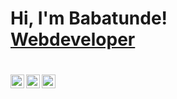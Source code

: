 <h1>Hi, I'm Babatunde! <br/><a href="https://github.com/2ndeDdeveloper">Webdeveloper</a></h1>
<h1>
  <a href="https://www.linkedin.com/in/babatunde-ayoade-453674238/</a>
</h1>

<h2>👨‍💻 Software Development Projects:</h2>

<b>Developing Website</b>

-watch this space-
 
<h2>📺 Popular YouTube Videos</h2>
  -comming soon-

  <h2> 🤳 Connect with me:</h2>
  --

[<img align="left" alt="2ndeDdeveloper | Twitter" width="22px" src="https://cdn.jsdelivr.net/npm/simple-icons@v3/icons/twitter.svg" />][twitter]
[<img align="left" alt="2ndeDdeveloper | LinkedIn" width="22px" src="https://cdn.jsdelivr.net/npm/simple-icons@v3/icons/linkedin.svg" />][linkedin]
[<img align="left" alt="2ndeDdeveloper | Instagram" width="22px" src="https://cdn.jsdelivr.net/npm/simple-icons@v3/icons/instagram.svg" />][instagram]

[twitter]: https://twitter.com/2ndeDdeveloper
[instagram]: https://www.instagram.com/2ndeddeveloper/
[linkedin]: https://www.linkedin.com/in/babatunde-ayoade-453674238/

<!--
**2ndeDdeveloper/2ndeDdeveloper** is a ✨ _special_ ✨ repository because its `README.md` (this file) appears on your GitHub profile.

Here are some ideas to get you started:

- 🔭 I’m currently working on ...
- 🌱 I’m currently learning ...
- 👯 I’m looking to collaborate on ...
- 🤔 I’m looking for help with ...
- 💬 Ask me about ...
- 📫 How to reach me: ...
- 😄 Pronouns: ...
- ⚡ Fun fact: ...
-->
